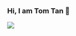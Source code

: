 ### Hi, I am Tom Tan 👋

<!--
**ThomsonTan/ThomsonTan** is a ✨ _special_ ✨ repository because its `README.md` (this file) appears on your GitHub profile.

Here are some ideas to get you started:

- 🔭 I’m currently working on ...
- 🌱 I’m currently learning ...
- 👯 I’m looking to collaborate on ...
- 🤔 I’m looking for help with ...
- 💬 Ask me about ...
- 📫 How to reach me: ...
- 😄 Pronouns: ...
- ⚡ Fun fact: ...
-->
<image src="https://github-readme-stats.vercel.app/api?username=ThomsonTan&&show_icons=true&theme=dracula" />

